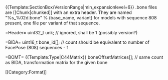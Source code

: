 {{Template:SectionBox/VersionRange|min_expansionlevel=6}}
.bone files are [[Chunk|chunked]] with an extra header. They are named "%s_%02d.bone" % (base_name, variant) for models with sequence 808 present, one file per variant of that sequence.

=Header=
 uint32_t unk; // ignored, shall be 1 (possibly version?)

=BIDA=
 uint16_t bone_id[]; // count should be equivalent to number of FacePose (808) sequences - 1

=BOMT=
 {{Template:Type|C44Matrix}} boneOffsetMatrices[]; // same count as BIDA, transformation matrix for the given bone

[[Category:Format]]
